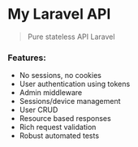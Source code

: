 # My Laravel API

> Pure stateless API Laravel

### Features:

- No sessions, no cookies
- User authentication using tokens
- Admin middleware
- Sessions/device management
- User CRUD
- Resource based responses
- Rich request validation
- Robust automated tests
